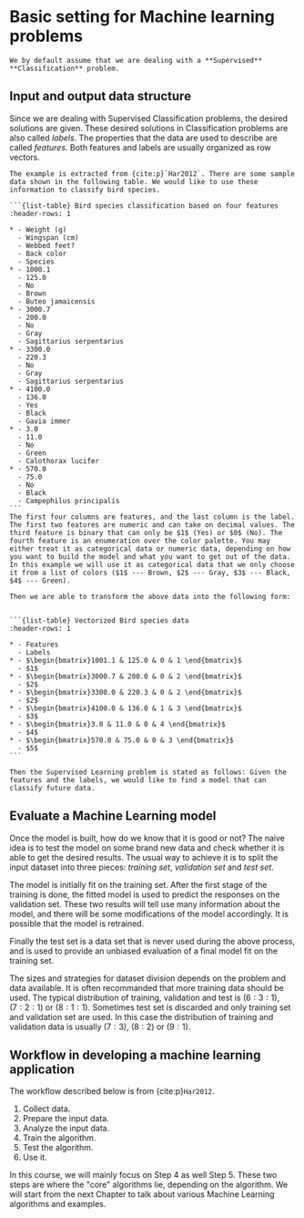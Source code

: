 # Basic setting for Machine learning problems

```{note}
We by default assume that we are dealing with a **Supervised** **Classification** problem.
```

## Input and output data structure
Since we are dealing with Supervised Classification problems, the desired solutions are given. These desired solutions in Classification problems are also called *labels*. The properties that the data are used to describe are called *features*. Both features and labels are usually organized as row vectors. 


````{prf:example} 
The example is extracted from {cite:p}`Har2012`. There are some sample data shown in the following table. We would like to use these information to classify bird species.

```{list-table} Bird species classification based on four features
:header-rows: 1

* - Weight (g)
  - Wingspan (cm)
  - Webbed feet?
  - Back color
  - Species
* - 1000.1
  - 125.0
  - No
  - Brown
  - Buteo jamaicensis
* - 3000.7
  - 200.0
  - No
  - Gray
  - Sagittarius serpentarius
* - 3300.0
  - 220.3
  - No
  - Gray
  - Sagittarius serpentarius
* - 4100.0
  - 136.0
  - Yes
  - Black
  - Gavia immer
* - 3.0
  - 11.0
  - No
  - Green
  - Calothorax lucifer
* - 570.0
  - 75.0
  - No
  - Black
  - Campephilus principalis
```
The first four columns are features, and the last column is the label. The first two features are numeric and can take on decimal values. The third feature is binary that can only be $1$ (Yes) or $0$ (No). The fourth feature is an enumeration over the color palette. You may either treat it as categorical data or numeric data, depending on how you want to build the model and what you want to get out of the data. In this example we will use it as categorical data that we only choose it from a list of colors ($1$ --- Brown, $2$ --- Gray, $3$ --- Black, $4$ --- Green). 

Then we are able to transform the above data into the following form:


```{list-table} Vectorized Bird species data
:header-rows: 1

* - Features
  - Labels
* - $\begin{bmatrix}1001.1 & 125.0 & 0 & 1 \end{bmatrix}$
  - $1$
* - $\begin{bmatrix}3000.7 & 200.0 & 0 & 2 \end{bmatrix}$
  - $2$
* - $\begin{bmatrix}3300.0 & 220.3 & 0 & 2 \end{bmatrix}$
  - $2$
* - $\begin{bmatrix}4100.0 & 136.0 & 1 & 3 \end{bmatrix}$
  - $3$
* - $\begin{bmatrix}3.0 & 11.0 & 0 & 4 \end{bmatrix}$
  - $4$
* - $\begin{bmatrix}570.0 & 75.0 & 0 & 3 \end{bmatrix}$
  - $5$
```

Then the Supervised Learning problem is stated as follows: Given the features and the labels, we would like to find a model that can classify future data.

````


## Evaluate a Machine Learning model
Once the model is built, how do we know that it is good or not? The naive idea is to test the model on some brand new data and check whether it is able to get the desired results. The usual way to achieve it is to split the input dataset into three pieces: *training set*, *validation set* and *test set*.

The model is initially fit on the training set. After the first stage of the training is done, the fitted model is used to predict the responses on the validation set. These two results will tell use many information about the model, and there will be some modifications of the model accordingly. It is possible that the model is retrained.

Finally the test set is a data set that is never used during the above process, and is used to provide an unbiased evaluation of a final model fit on the training set. 

The sizes and strategies for dataset division depends on the problem and data available. It is often recommanded that more training data should be used. The typical distribution of training, validation and test is $(6:3:1)$, $(7:2:1)$ or $(8:1:1)$. Sometimes test set is discarded and only training set and validation set are used. In this case the distribution of training and validation data is usually $(7:3)$, $(8:2)$ or $(9:1)$.


## Workflow in developing a machine learning application

The workflow described below is from {cite:p}`Har2012`.

1. Collect data.
2. Prepare the input data.
3. Analyze the input data.
4. Train the algorithm.
5. Test the algorithm.
6. Use it.

In this course, we will mainly focus on Step 4 as well Step 5. These two steps are where the "core" algorithms lie, depending on the algorithm. We will start from the next Chapter to talk about various Machine Learning algorithms and examples.


<!-- 
## Output data structure

### Binary Classification Problem
When there are only one class, and all we care about is whether a data point belongs to this class or not, we call this type of problem **binary classification** problem. 

In this case, the desired output for each data point is either $1$ or $0$, where $1$ means "belonging to this class" and $0$ means "not belonging to this class".

If there are two classes, we can still use the idea of binary classification to study the problem. We choose one class as our focus. When the data point belongs to the other class, we can simply say it does belong to the class we choose.

### $0$ and $1$
In many cases the desired output is either $0$ or $1$, while the output of the model is a real number between $0$ and $1$. In this case, the output of the model is interpreted as the probability for the data to be in the specific class. When we use this model, we simply choose the class that has the highest probability and claim that the data is belonging to this class. 

In the binary case, the above method can be stated in another way. We choose a threshold, and treat those whose probability are above the threshold to be in the class, and others not. The default value for the threshold is $0.5$, and in this case the method is just a special case for the previous method. 

### One-hot coding -->
